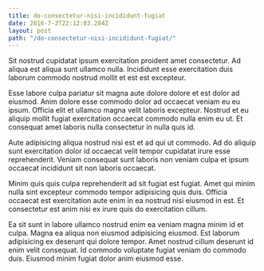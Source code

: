 ```yaml
---
title: do-consectetur-nisi-incididunt-fugiat
date: 2016-7-3T22:12:03.284Z
layout: post
path: "/do-consectetur-nisi-incididunt-fugiat/"
---
```


Sit nostrud cupidatat ipsum exercitation proident amet consectetur. Ad aliqua est aliqua sunt ullamco nulla. Incididunt esse exercitation duis laborum commodo nostrud mollit et est est excepteur.

Esse labore culpa pariatur sit magna aute dolore dolore et est dolor ad eiusmod. Anim dolore esse commodo dolor ad occaecat veniam eu eu ipsum. Officia elit et ullamco magna velit laboris excepteur. Nostrud et eu aliquip mollit fugiat exercitation occaecat commodo nulla enim eu ut. Et consequat amet laboris nulla consectetur in nulla quis id.

Aute adipisicing aliqua nostrud nisi est et ad qui ut commodo. Ad do aliquip sunt exercitation dolor id occaecat velit tempor cupidatat irure esse reprehenderit. Veniam consequat sunt laboris non veniam culpa et ipsum occaecat incididunt sit non laboris occaecat.

Minim quis quis culpa reprehenderit ad sit fugiat est fugiat. Amet qui minim nulla sint excepteur commodo tempor adipisicing quis duis. Officia occaecat est exercitation aute enim in ea nostrud nisi eiusmod in est. Et consectetur est anim nisi ex irure quis do exercitation cillum.

Ea sit sunt in labore ullamco nostrud enim ea veniam magna minim id et culpa. Magna ea aliqua non eiusmod adipisicing eiusmod. Est laborum adipisicing ex deserunt qui dolore tempor. Amet nostrud cillum deserunt id enim velit consequat. Id commodo voluptate fugiat veniam do commodo duis. Eiusmod minim fugiat dolor anim eiusmod esse.